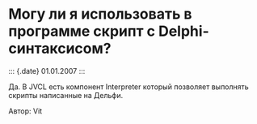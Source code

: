 Могу ли я использовать в программе скрипт с Delphi-синтаксисом?
===============================================================

::: {.date}
01.01.2007
:::

Да. В JVCL есть компонент Interpreter который позволяет выполнять
скрипты написанные на Дельфи.

Автор: Vit

